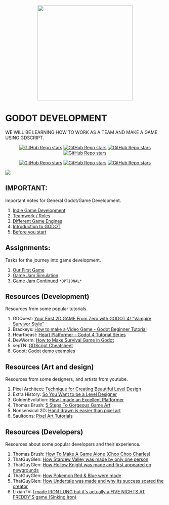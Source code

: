 <div align="center">
    <img src="https://upload.wikimedia.org/wikipedia/commons/5/5a/Godot_logo.svg" width="300"> <br>
</div>

# GODOT DEVELOPMENT

WE WILL BE LEARNING HOW TO WORK AS A TEAM AND MAKE A GAME USING GDSCRIPT.

<div style="margin:0; padding:0;" align="center">

[![GitHub Repo stars](https://img.shields.io/badge/-PAGE-3d8fcc)](https://godotengine.org/)
[![GitHub Repo stars](https://img.shields.io/badge/-SOCIAL-282828)](https://twitter.com/godotengine)
[![GitHub Repo stars](https://img.shields.io/badge/-SUPPORT-f96854)](https://fund.godotengine.org/)
[![GitHub Repo stars](https://img.shields.io/badge/-YOUTUBE-FF0000)](https://www.youtube.com/@GodotEngineOfficial)

</div>

<div align="center" margin:0;padding:0;">

[![GitHub Repo stars](https://img.shields.io/badge/-DOCS-9e9e9e)](https://docs.godotengine.org/en/stable/)
[![GitHub Repo stars](https://img.shields.io/badge/-UPDATES-ffcd00)](https://youtu.be/wHXJPaj6988?si=-bDy0gMy2CCU5L_Q)
[![GitHub Repo stars](https://img.shields.io/badge/-SOURCE-7f4fc9)](https://github.com/VILHALVA/CURSO-DE-GODOT)

</div>

![](https://i.imgur.com/waxVImv.png)

## IMPORTANT:
Important notes for General Godot/Game Development.

1. [Indie Game Development](important/1.%20indie%20game%20development/README.md)
2. [Teamwork / Roles](important/2.%20team/README.md)
3. [Different Game Engines](important/3.%20game%20engines/README.md)
4. [Introduction to GODOT](important/4.%20intro%20to%20godot/README.md)
5. [Before you start](important/5.%20before%20you%20start/README.md)

## Assignments:
Tasks for the journey into game development.

1. [Our First Game](assignments/1.%20our%20first%20game/README.md)
2. [Game Jam Simulation](assignments/2.%20game%20jam%20simulation/README.md)
3. [Game Jam Continued](assignments/3.%20game%20jam%20continued/README.md) `*OPTIONAL*`

## Resources (Development)
Resources from some popular tutorials.

1. GDQuest: [Your First 2D GAME From Zero with GODOT 4! "Vampire Survivor Style"](https://youtu.be/GwCiGixlqiU?feature=shared)
2. Brackeys: [How to make a Video Game - Godot Beginner Tutorial](https://youtu.be/LOhfqjmasi0?si=wk811GE89WUV9M1x)
3. Heartbeast: [Heart Platformer - Godot 4 Tutorial Series](https://www.youtube.com/watch?v=M8-JVjtJlIQ&list=PL9FzW-m48fn0i9GYBoTY-SI3yOBZjH1kJ)
4. DevWorm: [How to Make Survival Game in Godot](https://youtube.com/playlist?list=PL3cGrGHvkwn2NOT1LSwf5d2XZmlc5Bjsn&feature=shared)
5. sepTN: [GDScript Cheatsheet](https://godot.community/topic/78/gdscript-cheatsheet)
6. Godot: [Godot demo examples](https://godotengine.github.io/godot-demo-projects/)

## Resources (Art and design)
Resources from some designers, and artists from youtube.
1. Pixel Architect: [Technique for Creating Beautiful Level Design](https://youtu.be/qNACGP98b6c?feature=shared)
2. Extra History: [So You Want to be a Level Designer](https://youtu.be/pNvUWHquSHc?feature=shared)
3. GoldenEvolution: [How I made an Excellent Platformer](https://youtu.be/Oet5jqoX14E?feature=shared)
4. Thomas Brush: [5 Steps To Gorgeous Game Art](https://youtu.be/gTZT8GE5928?feature=shared)
5. Nonsensical 2D: [Hand drawn is easier than pixel art](https://youtu.be/LMmZnCsE6HM?feature=shared)
6. Saultoons: [Pixel Art Tutorials](https://youtube.com/playlist?list=PLp99DFIAFv-xM8l6Uzmg83yvGRu6jMfid&si=fLGCSqWQZ8eKRpZM)

## Resources (Developers)
Resources about some popular developers and their experience.
1. Thomas Brush: [How To Make A Game Alone (Choo Choo Charles)](https://youtu.be/8wYTDjQxxa8?feature=shared)
2. ThatGuyGlen: [How Stardew Valley was made by only one person](https://youtu.be/4-k6j9g5Hzk?si=Ge3heT_0Z5QK3Vlx)
3. ThatGuyGlen: [How Hollow Knight was made and first appeared on newgrounds](https://youtu.be/kSAlVBFdC6k?si=c2Kn_ysigj17E5o9)
4. ThatGuyGlen: [How Pokemon Red & Blue were made](https://youtu.be/DaUHU2I-haA?si=ozxmunWzpA8dg719)
5. ThatGuyGlen: [How Undertale was made and why its success scared the creator](https://youtu.be/NIIx3gmLdpA?si=M_YehdW8ZQ-L0aYX)
6. LixianTV: [I made IRON LUNG but it's actually a FIVE NIGHTS AT FREDDY'S game (Sinking Iron)](https://youtu.be/DNWogVCyuV0?si=Wh_nQXs9spknIcwh)